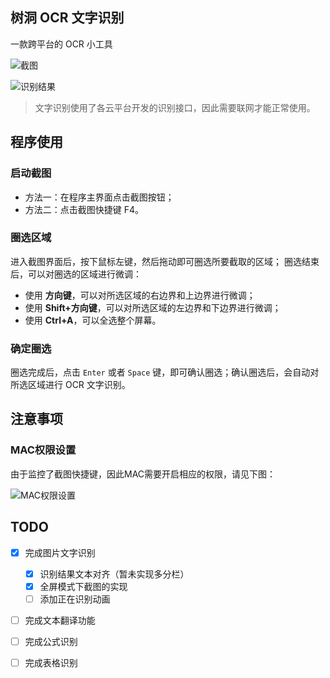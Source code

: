 ## 树洞 OCR 文字识别
一款跨平台的 OCR 小工具

![截图](http://img.luooqi.com/FqzQ_arDyqsYOXcRoFNQ_Hezyoqo)

![识别结果](http://img.luooqi.com/FrQngY0WsMZP-f6NBze14n0SSKkB)


> 文字识别使用了各云平台开发的识别接口，因此需要联网才能正常使用。

## 程序使用
### 启动截图
- 方法一：在程序主界面点击截图按钮；
- 方法二：点击截图快捷键 F4。

### 圈选区域
进入截图界面后，按下鼠标左键，然后拖动即可圈选所要截取的区域；
圈选结束后，可以对圈选的区域进行微调：
- 使用 **方向键**，可以对所选区域的右边界和上边界进行微调；
- 使用 **Shift+方向键**，可以对所选区域的左边界和下边界进行微调；
- 使用 **Ctrl+A**，可以全选整个屏幕。

### 确定圈选
圈选完成后，点击 `Enter` 或者 `Space` 键，即可确认圈选；确认圈选后，会自动对所选区域进行 OCR 文字识别。

## 注意事项
### MAC权限设置
由于监控了截图快捷键，因此MAC需要开启相应的权限，请见下图：

![MAC权限设置](http://img.luooqi.com/Fo31NZQIhPNF6m7gOorRGDuKvaZ_)

## TODO
- [x] 完成图片文字识别
  - [x] 识别结果文本对齐（暂未实现多分栏）
  - [x] 全屏模式下截图的实现
  - [ ] 添加正在识别动画
- [ ] 完成文本翻译功能
- [ ] 完成公式识别
- [ ] 完成表格识别


